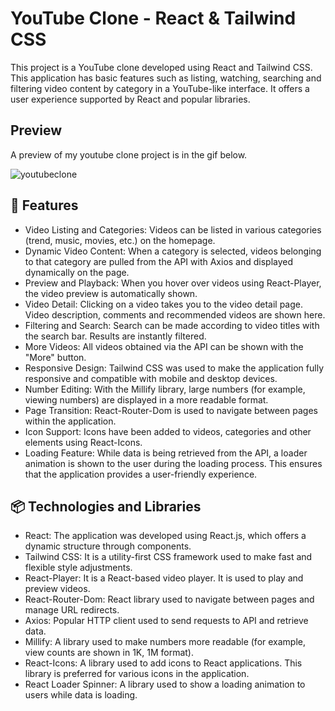 # YouTube Clone - React & Tailwind CSS
This project is a YouTube clone developed using React and Tailwind CSS. This application has basic features such as listing, watching, searching and filtering video content by category in a YouTube-like interface. It offers a user experience supported by React and popular libraries.
## Preview
A preview of my youtube clone project is in the gif below.

![youtubeclone](https://github.com/user-attachments/assets/8696b309-029d-4535-967f-5fcec1f110df)

## 🚀 Features
* Video Listing and Categories: Videos can be listed in various categories (trend, music, movies, etc.) on the homepage.
* Dynamic Video Content: When a category is selected, videos belonging to that category are pulled from the API with Axios and displayed dynamically on the page.
* Preview and Playback: When you hover over videos using React-Player, the video preview is automatically shown.
* Video Detail: Clicking on a video takes you to the video detail page. Video description, comments and recommended videos are shown here.
* Filtering and Search: Search can be made according to video titles with the search bar. Results are instantly filtered.
* More Videos: All videos obtained via the API can be shown with the "More" button.
* Responsive Design: Tailwind CSS was used to make the application fully responsive and compatible with mobile and desktop devices.
* Number Editing: With the Millify library, large numbers (for example, viewing numbers) are displayed in a more readable format.
* Page Transition: React-Router-Dom is used to navigate between pages within the application.
* Icon Support: Icons have been added to videos, categories and other elements using React-Icons.
* Loading Feature: While data is being retrieved from the API, a loader animation is shown to the user during the loading process. This ensures that the application provides a user-friendly experience.

## 📦 Technologies and Libraries
* React: The application was developed using React.js, which offers a dynamic structure through components.
* Tailwind CSS: It is a utility-first CSS framework used to make fast and flexible style adjustments.
* React-Player: It is a React-based video player. It is used to play and preview videos.
* React-Router-Dom: React library used to navigate between pages and manage URL redirects.
* Axios: Popular HTTP client used to send requests to API and retrieve data.
* Millify: A library used to make numbers more readable (for example, view counts are shown in 1K, 1M format).
* React-Icons: A library used to add icons to React applications. This library is preferred for various icons in the application.
* React Loader Spinner: A library used to show a loading animation to users while data is loading.

